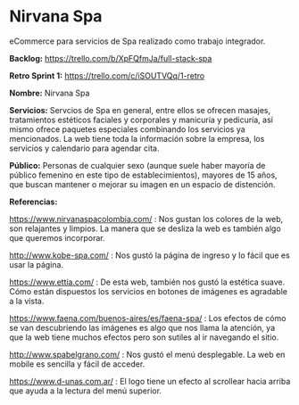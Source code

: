 # Nirvana Spa
eCommerce para  servicios de Spa realizado como trabajo integrador.

**Backlog:** https://trello.com/b/XpFQfmJa/full-stack-spa

**Retro Sprint 1:** https://trello.com/c/iSOUTVQq/1-retro
  
  
**Nombre:** Nirvana Spa
  
  
**Servicios:** Servcios de Spa en general, entre ellos se ofrecen masajes, tratamientos estéticos faciales y corporales y manicuría y pedicuría, así mismo ofrece paquetes especiales combinando los servicios ya mencionados. La web tiene toda la información sobre la empresa, los servicios y calendario para agendar cita.
  
    
**Público:** Personas de cualquier sexo (aunque suele haber mayoría de público femenino en este tipo de establecimientos), mayores de 15 años, que buscan mantener o mejorar su imagen en un espacio de distención.
 
  
**Referencias:**
  
https://www.nirvanaspacolombia.com/ : Nos gustan los colores de la web, son relajantes y limpios. La manera que se desliza la web es también algo que queremos incorporar.  
  
http://www.kobe-spa.com/ : Nos gustó la página de ingreso y lo fácil que es usar la página.  
  
https://www.ettia.com/ : De esta web, también nos gustó la estética suave. Cómo están dispuestos los servicios en botones de imágenes es agradable a la vista.  
  
https://www.faena.com/buenos-aires/es/faena-spa/ : Los efectos de cómo se van descubriendo las imágenes es algo que nos llama la atención, ya que la web tiene muchos efectos pero son sutiles al ir navegando el sitio.  
  
http://www.spabelgrano.com/ : Nos gustó el menú desplegable. La web en mobile es sencilla y fácil de acceder.  
  
https://www.d-unas.com.ar/ : El logo tiene un efecto al scrollear hacia arriba que ayuda a la lectura del menú superior.
